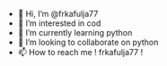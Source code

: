 - 👋 Hi, I’m @frkafulja77
- 👀 I’m interested in cod
- 🌱 I’m currently learning python
- 💞️ I’m looking to collaborate on python
- 📫 How to reach me ! frkafulja77 !
<!---
frkafulja77/frkafulja77 is a ✨ special ✨ repository because its `README.md` (this file) appears on your GitHub profile.
You can click the Preview link to take a look at your changes.
--->
